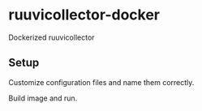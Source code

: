 # ruuvicollector-docker

Dockerized ruuvicollector

## Setup

Customize configuration files and name them correctly.

Build image and run.
